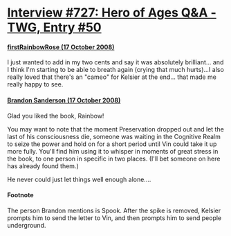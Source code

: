 # [Interview #727: Hero of Ages Q&A - TWG, Entry #50](https://www.theoryland.com/intvmain.php?i=727#50)

#### [firstRainbowRose (17 October 2008)](http://twg.17thshard.com/index.php?topic=6655.msg129218#msg129218)

I just wanted to add in my two cents and say it was absolutely brilliant... and I think I'm starting to be able to breath again (crying that much hurts)...I also really loved that there's an "cameo" for Kelsier at the end... that made me really happy to see.

#### [Brandon Sanderson (17 October 2008)](http://twg.17thshard.com/index.php?topic=6655.msg129253#msg129253)

Glad you liked the book, Rainbow!

You may want to note that the moment Preservation dropped out and let the last of his consciousness die, someone was waiting in the Cognitive Realm to seize the power and hold on for a short period until Vin could take it up more fully. You'll find him using it to whisper in moments of great stress in the book, to one person in specific in two places. (I'll bet someone on here has already found them.)

He never could just let things well enough alone....

#### Footnote

The person Brandon mentions is Spook. After the spike is removed, Kelsier prompts him to send the letter to Vin, and then prompts him to send people underground.

